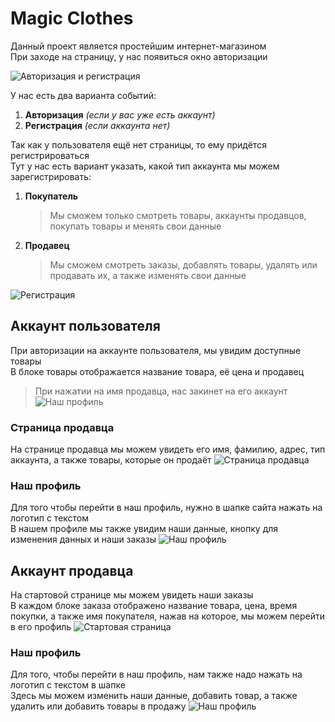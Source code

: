 # Magic Clothes
Данный проект является простейшим интернет-магазином  
При заходе на страницу, у нас появиться окно авторизации  

![Авторизация и регистрация](readme/kp1.PNG "Авторизация и регистрация")

У нас есть два варианта событий:
1. **Авторизация** *(если у вас уже есть аккаунт)*
2. **Регистрация** *(если аккаунта нет)*

Так как у пользователя ещё нет страницы, то ему придётся регистрироваться  
Тут у нас есть вариант указать, какой тип аккаунта мы можем зарегистрировать:
1. **Покупатель**
    > Мы сможем только смотреть товары, аккаунты продавцов, покупать товары и менять свои данные
2. **Продавец**
    > Мы сможем смотреть заказы, добавлять товары, удалять или продавать их, а также изменять свои данные

![Регистрация](readme/kp2.PNG "Регистрация")

## Аккаунт пользователя
При авторизации на аккаунте пользователя, мы увидим доступные товары  
В блоке товары отображается название товара, её цена и продавец
> При нажатии на имя продавца, нас закинет на его аккаунт
![Наш профиль](readme/kp5.PNG "Наш профиль")
### Страница продавца
На странице продавца мы можем увидеть его имя, фамилию, адрес, тип аккаунта, а также товары, которые он продаёт
![Страница продавца](readme/kp6.PNG "Страница продавца")
### Наш профиль
Для того чтобы перейти в наш профиль, нужно в шапке сайта нажать на логотип с текстом  
В нашем профиле мы также увидим наши данные, кнопку для изменения данных и наши заказы
![Наш профиль](readme/kp7.PNG "Наш профиль")

## Аккаунт продавца
На стартовой странице мы можем увидеть наши заказы  
В каждом блоке заказа отображено название товара, цена, время покупки, а также имя покупателя, нажав на которое, мы можем перейти в его профиль 
![Стартовая страница](readme/kp3.PNG "Стартовая страница")
### Наш профиль
Для того, чтобы перейти в наш профиль, нам также надо нажать на логотип с текстом в шапке  
Здесь мы можем изменить наши данные, добавить товар, а также удалить или добавить товары в продажу
![Наш профиль](readme/kp4.PNG "Наш профиль")
